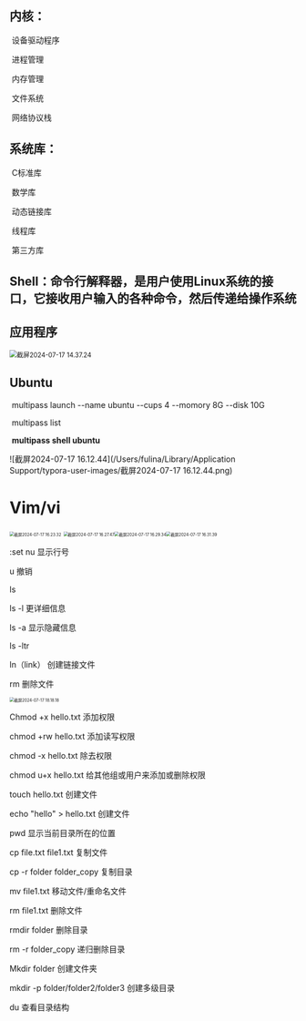## 内核：

​	设备驱动程序

​	进程管理

​	内存管理

​	文件系统

​	网络协议栈

## 系统库：

​	C标准库

​	数学库

​	动态链接库

​	线程库

​	第三方库

## Shell：命令行解释器，是用户使用Linux系统的接口，它接收用户输入的各种命令，然后传递给操作系统

## 应用程序



<img src="/Users/fulina/Library/Application Support/typora-user-images/截屏2024-07-17 14.37.24.png" alt="截屏2024-07-17 14.37.24" style="zoom:80%;" />

## Ubuntu

​	multipass launch --name ubuntu --cups 4 --momory 8G --disk 10G

​	multipass list 

​	**multipass shell ubuntu**	



![截屏2024-07-17 16.12.44](/Users/fulina/Library/Application Support/typora-user-images/截屏2024-07-17 16.12.44.png)



# Vim/vi

<img src="/Users/fulina/Library/Application Support/typora-user-images/截屏2024-07-17 16.23.32.png" alt="截屏2024-07-17 16.23.32" style="zoom:50%;" />	<img src="/Users/fulina/Library/Application Support/typora-user-images/截屏2024-07-17 16.27.47.png" alt="截屏2024-07-17 16.27.47" style="zoom:50%;" /><img src="/Users/fulina/Library/Application Support/typora-user-images/截屏2024-07-17 16.29.34.png" alt="截屏2024-07-17 16.29.34" style="zoom:50%;" /><img src="/Users/fulina/Library/Application Support/typora-user-images/截屏2024-07-17 16.31.39.png" alt="截屏2024-07-17 16.31.39" style="zoom:50%;" />

:set nu 显示行号

u   撤销

ls  

ls -l  更详细信息

ls -a 显示隐藏信息

ls -ltr

ln（link）	创建链接文件

rm	删除文件

<img src="/Users/fulina/Library/Application Support/typora-user-images/截屏2024-07-17 18.18.18.png" alt="截屏2024-07-17 18.18.18" style="zoom:50%;" />

Chmod +x hello.txt	添加权限

chmod +rw hello.txt	添加读写权限

chmod -x hello.txt	除去权限

chmod u+x hello.txt	给其他组或用户来添加或删除权限

touch hello.txt	创建文件

echo "hello" > hello.txt	创建文件

pwd	显示当前目录所在的位置

cp file.txt file1.txt	复制文件

cp -r folder folder_copy	复制目录

mv file1.txt	移动文件/重命名文件

rm file1.txt	删除文件

rmdir folder	删除目录

rm -r folder_copy	递归删除目录

Mkdir folder	创建文件夹

mkdir -p folder/folder2/folder3	创建多级目录

du	查看目录结构









